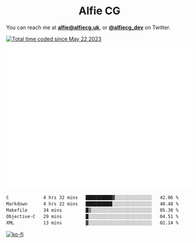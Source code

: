 <h1 align="center">Alfie CG</h1>

You can reach me at **alfie@alfiecg.uk**, or **[@alfiecg_dev](https://twitter.com/alfiecg_dev)** on Twitter.

<a href="https://wakatime.com/@61592169-b9cf-4af8-b6fa-8ac7d4369b01"><img src="https://wakatime.com/badge/user/61592169-b9cf-4af8-b6fa-8ac7d4369b01.svg" alt="Total time coded since May 22 2023" /></a>


<img align="center" src="/github-metrics.svg" alt="Metrics" width="500">

 <!--[![GitHub Streak](https://streak-stats.demolab.com/?user=alfiecg24)](https://git.io/streak-stats)-->

<!--START_SECTION:waka-->

```txt
C             4 hrs 32 mins   ██████████▓░░░░░░░░░░░░░░   42.06 %
Markdown      4 hrs 22 mins   ██████████░░░░░░░░░░░░░░░   40.48 %
Makefile      34 mins         █▒░░░░░░░░░░░░░░░░░░░░░░░   05.30 %
Objective-C   29 mins         █░░░░░░░░░░░░░░░░░░░░░░░░   04.51 %
XML           13 mins         ▓░░░░░░░░░░░░░░░░░░░░░░░░   02.14 %
```

<!--END_SECTION:waka-->

[![ko-fi](https://ko-fi.com/img/githubbutton_sm.svg)](https://ko-fi.com/M4M5R3BHU)
